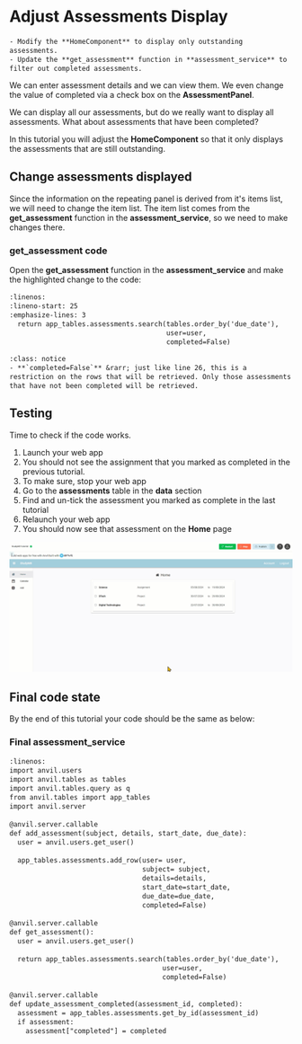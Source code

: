 # Adjust Assessments Display

```{topic} In this tutorial you will:
- Modify the **HomeComponent** to display only outstanding assessments.
- Update the **get_assessment** function in **assessment_service** to filter out completed assessments.
```

We can enter assessment details and we can view them. We even change the value of completed via a check box on the **AssessmentPanel**.

We can display all our assessments, but do we really want to display all assessments. What about assessments that have been completed?

In this tutorial you will adjust the **HomeComponent** so that it only displays the assessments that are still outstanding.

## Change assessments displayed

Since the information on the repeating panel is derived from it's items list, we will need to change the item list. The item list comes from the **get_assessment** function in the **assessment_service**, so we need to make changes there.

### get_assessment code

Open the **get_assessment** function in the **assessment_service** and make the highlighted change to the code:

```{code-block} python
:linenos:
:lineno-start: 25
:emphasize-lines: 3
  return app_tables.assessments.search(tables.order_by('due_date'),
                                       user=user,
                                       completed=False)
```

```{admonition} Code explaination
:class: notice
- **`completed=False`** &rarr; just like line 26, this is a restriction on the rows that will be retrieved. Only those assessments that have not been completed will be retrieved.
```

## Testing

Time to check if the code works.

1. Launch your web app
2. You should not see the assignment that you marked as completed in the previous tutorial.
3. To make sure, stop your web app
4. Go to the **assessments** table in the **data** section
5. Find and un-tick the assessment you marked as complete in the last tutorial
6. Relaunch your web app
7. You should now see that assessment on the **Home** page

![testing](./assets/img/26a/testing.gif)

## Final code state

By the end of this tutorial your code should be the same as below:

### Final assessment_service

```{code-block} python
:linenos:
import anvil.users
import anvil.tables as tables
import anvil.tables.query as q
from anvil.tables import app_tables
import anvil.server

@anvil.server.callable
def add_assessment(subject, details, start_date, due_date):
  user = anvil.users.get_user()
  
  app_tables.assessments.add_row(user= user,
                                 subject= subject,
                                 details=details,
                                 start_date=start_date,
                                 due_date=due_date,
                                 completed=False)

@anvil.server.callable
def get_assessment():
  user = anvil.users.get_user()

  return app_tables.assessments.search(tables.order_by('due_date'),
                                      user=user,
                                      completed=False)

@anvil.server.callable
def update_assessment_completed(assessment_id, completed):
  assessment = app_tables.assessments.get_by_id(assessment_id)
  if assessment:
    assessment["completed"] = completed
```
